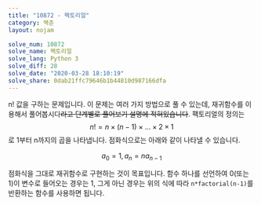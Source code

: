 ```yaml
---
title: "10872 - 팩토리얼"
category: 백준
layout: nojam

solve_num: 10872
solve_name: 팩토리얼
solve_lang: Python 3
solve_diff: 28
solve_date: "2020-03-28 18:10:19"
solve_share: 0dab21ffc79646b1b44810d987166dfa
---
```


n! 값을 구하는 문제입니다. 이 문제는 여러 가지 방법으로 풀 수 있는데, 재귀함수를 이용해서 풀어봅시다~~라고 단계별로 풀어보기 설명에 적혀있습니다~~. 팩토리얼의 정의는 $$n!=n\times(n-1)\times...\times 2\times 1$$로 1부터 n까지의 곱을 나타냅니다. 점화식으로는 아래와 같이 나타낼 수 있습니다.

$$
a_0=1,a_n=na_{n-1}
$$

점화식을 그대로 재귀함수로 구현하는 것이 목표입니다. 함수 하나를 선언하여 0(또는 1)이 변수로 들어오는 경우는 1, 그게 아닌 경우는 위의 식에 따라 `n*factorial(n-1)`를 반환하는 함수를 사용하면 됩니다.
